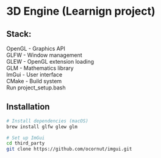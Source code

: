 # 3D Engine (Learnign project)

## Stack:
OpenGL - Graphics API  
GLFW - Window management  
GLEW - OpenGL extension loading  
GLM - Mathematics library  
ImGui - User interface  
CMake - Build system  
Run project_setup.bash   

## Installation

```bash
# Install dependencies (macOS)
brew install glfw glew glm

# Set up ImGui
cd third_party
git clone https://github.com/ocornut/imgui.git
